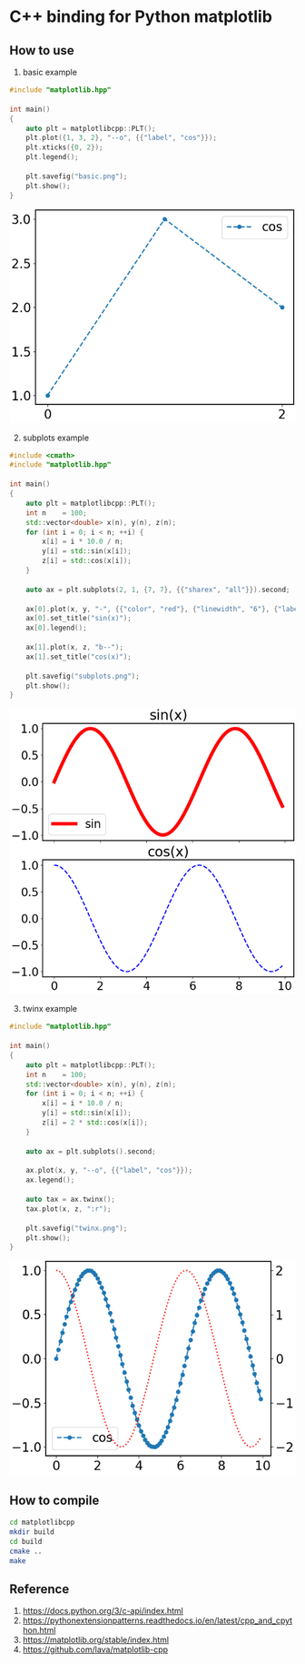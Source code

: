 # C++ binding for Python matplotlib


## How to use 

1. basic example
   
```c++
#include "matplotlib.hpp"

int main()
{
    auto plt = matplotlibcpp::PLT();
    plt.plot({1, 3, 2}, "--o", {{"label", "cos"}});
    plt.xticks({0, 2});
    plt.legend();

    plt.savefig("basic.png");
    plt.show();
}
```

![](.res/basic.png)


2. subplots example
   
```c++
#include <cmath>
#include "matplotlib.hpp"

int main()
{
    auto plt = matplotlibcpp::PLT();
    int n    = 100;
    std::vector<double> x(n), y(n), z(n);
    for (int i = 0; i < n; ++i) {
        x[i] = i * 10.0 / n;
        y[i] = std::sin(x[i]);
        z[i] = std::cos(x[i]);
    }

    auto ax = plt.subplots(2, 1, {7, 7}, {{"sharex", "all"}}).second;

    ax[0].plot(x, y, "-", {{"color", "red"}, {"linewidth", "6"}, {"label", "sin"}});
    ax[0].set_title("sin(x)");
    ax[0].legend();

    ax[1].plot(x, z, "b--");
    ax[1].set_title("cos(x)");

    plt.savefig("subplots.png");
    plt.show();
}
```

![](.res/subplots.png)


3. twinx example

```c++
#include "matplotlib.hpp"

int main()
{
    auto plt = matplotlibcpp::PLT();
    int n    = 100;
    std::vector<double> x(n), y(n), z(n);
    for (int i = 0; i < n; ++i) {
        x[i] = i * 10.0 / n;
        y[i] = std::sin(x[i]);
        z[i] = 2 * std::cos(x[i]);
    }

    auto ax = plt.subplots().second;

    ax.plot(x, y, "--o", {{"label", "cos"}});
    ax.legend();

    auto tax = ax.twinx();
    tax.plot(x, z, ":r");

    plt.savefig("twinx.png");
    plt.show();
}
```

![](.res/twinx.png)


## How to compile

```bash
cd matplotlibcpp
mkdir build
cd build
cmake ..
make
```


## Reference

1. https://docs.python.org/3/c-api/index.html
2. https://pythonextensionpatterns.readthedocs.io/en/latest/cpp_and_cpython.html
3. https://matplotlib.org/stable/index.html
4. https://github.com/lava/matplotlib-cpp
